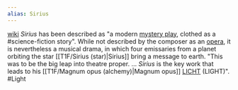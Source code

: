 ```yaml
---
alias: Sirius
---
```

[wiki](https://en.wikipedia.org/wiki/Sirius_(Stockhausen))
_Sirius_ has been described as "a modern [mystery play](https://en.wikipedia.org/wiki/Mystery_play "Mystery play"), clothed as a #science-fiction story". While not described by the composer as an [opera](https://en.wikipedia.org/wiki/Opera "Opera"), it is nevertheless a musical drama, in which four emissaries from a planet orbiting the star [[T1F/Sirius (star)|Sirius]] bring a message to earth. "This was to be the big leap into theatre proper. ... _Sirius_ is the key work that leads to his [[T1F/Magnum opus (alchemy)|Magnum opus]] [LICHT](https://en.wikipedia.org/wiki/Licht "Licht") (LIGHT)". #Light

